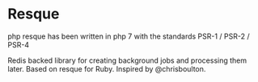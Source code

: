 # Resque
php resque has been written in php 7 with the standards PSR-1 / PSR-2 / PSR-4 

Redis backed library for creating background jobs and processing them later. 
Based on resque for Ruby. Inspired by @chrisboulton.